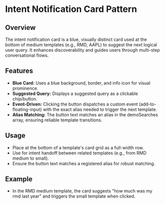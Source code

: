 # Intent Notification Card Pattern

## Overview
The intent notification card is a blue, visually distinct card used at the bottom of medium templates (e.g., RMD, AAPL) to suggest the next logical user query. It enhances discoverability and guides users through multi-step conversational flows.

## Features
- **Blue Card:** Uses a blue background, border, and info icon for visual prominence.
- **Suggested Query:** Displays a suggested query as a clickable chip/button.
- **Event-Driven:** Clicking the button dispatches a custom event (add-to-floating-input) with the exact alias needed to trigger the next template.
- **Alias Matching:** The button text matches an alias in the demoSearches array, ensuring reliable template transitions.

## Usage
- Place at the bottom of a template's card grid as a full-width row.
- Use for intent handoff between related templates (e.g., from RMD medium to small).
- Ensure the button text matches a registered alias for robust matching.

## Example
- In the RMD medium template, the card suggests "how much was my rmd last year" and triggers the small template when clicked. 